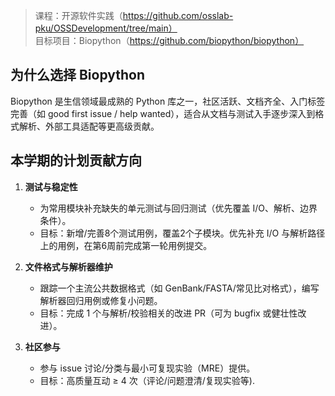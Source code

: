 > 课程：开源软件实践（https://github.com/osslab-pku/OSSDevelopment/tree/main）  
> 目标项目：Biopython（https://github.com/biopython/biopython）

## 为什么选择 Biopython
Biopython 是生信领域最成熟的 Python 库之一，社区活跃、文档齐全、入门标签完善（如 good first issue / help wanted），适合从文档与测试入手逐步深入到格式解析、外部工具适配等更高级贡献。

## 本学期的计划贡献方向
1. **测试与稳定性**
   - 为常用模块补充缺失的单元测试与回归测试（优先覆盖 I/O、解析、边界条件）。
   - 目标：新增/完善8个测试用例，覆盖2个子模块。优先补充 I/O 与解析路径上的用例，在第6周前完成第一轮用例提交。

2. **文件格式与解析器维护**
   - 跟踪一个主流公共数据格式（如 GenBank/FASTA/常见比对格式），编写解析器回归用例或修复小问题。
   - 目标：完成 1 个与解析/校验相关的改进 PR（可为 bugfix 或健壮性改进）。

3. **社区参与**
   - 参与 issue 讨论/分类与最小可复现实验（MRE）提供。
   - 目标：高质量互动 ≥ 4 次（评论/问题澄清/复现实验等).

